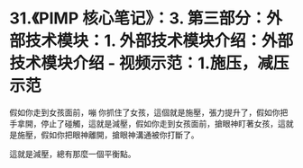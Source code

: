 # 31.《PIMP 核心笔记》：3. 第三部分：外部技术模块：1. 外部技术模块介绍：外部技术模块介绍 - 视频示范：1.施压，减压示范

假如你走到女孩面前，嘣 你抓住了女孩，這個就是施壓，張力提升了，假如你把手拿開，停止了碰觸，這就是減壓，假如你走到女孩面前，搶眼神盯著女孩，這就是施壓，假如你把眼神離開，搶眼神溝通被你打斷了。

這就是減壓，總有那麼一個平衡點。